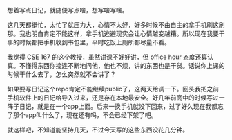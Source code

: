 想着写点日记，就随便写点啥，想写啥写啥。

这几天都挺忙，太忙了就压力大，心情不太好，好多时候不由自主的拿手机刷这刷那。我也明白肯定不能这样，拿手机逃避现实会让心情越变越糟。所以现在我要干事的时候都把手机收到书包里，平时吃饭上厕所都尽量不看。

我觉得 CSE 167 的这个教授，虽然讲课不好好讲，但 office hour 态度还算认真。不懂得东西你接连不断地问他，他也不烦，讲的东西也是干货。话说你上课的时候干什么去了，怎么突然就不会讲了？

如果要写日记这个repo肯定不能继续public了，这两天给调一下。回头我把之前手机软件上的日记给导入过来，还是存在本地最安全。好几年前高中的时候写过一阵子日记，就是在一个app上面。后来一换手机就没下回来，过了好久现在我都忘了那个app叫什么了，现在还有吗，不会已经下架了吧。

就这样吧，不知道能坚持几天，不过今天写的这些东西没花几分钟。